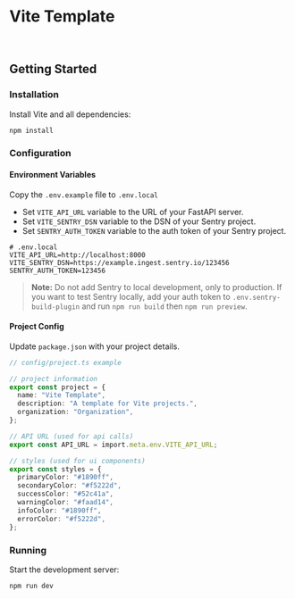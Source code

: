 # Vite Template

<br>

## Getting Started

### Installation

Install Vite and all dependencies:

```bash
npm install
```

### Configuration

#### Environment Variables

Copy the `.env.example` file to `.env.local`

- Set `VITE_API_URL` variable to the URL of your FastAPI server.
- Set `VITE_SENTRY_DSN` variable to the DSN of your Sentry project.
- Set `SENTRY_AUTH_TOKEN` variable to the auth token of your Sentry project.

```plaintext
# .env.local
VITE_API_URL=http://localhost:8000
VITE_SENTRY_DSN=https://example.ingest.sentry.io/123456
SENTRY_AUTH_TOKEN=123456
```

> **Note:** Do not add Sentry to local development, only to production. If you want to test Sentry locally, add your auth token to `.env.sentry-build-plugin` and run `npm run build` then `npm run preview`.

#### Project Config

Update `package.json` with your project details.

```typescript
// config/project.ts example

// project information
export const project = {
  name: "Vite Template",
  description: "A template for Vite projects.",
  organization: "Organization",
};

// API URL (used for api calls)
export const API_URL = import.meta.env.VITE_API_URL;

// styles (used for ui components)
export const styles = {
  primaryColor: "#1890ff",
  secondaryColor: "#f5222d",
  successColor: "#52c41a",
  warningColor: "#faad14",
  infoColor: "#1890ff",
  errorColor: "#f5222d",
};
```

### Running

Start the development server:

```bash
npm run dev
```
